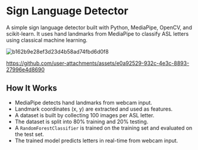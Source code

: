 # Sign Language Detector

A simple sign language detector built with Python, MediaPipe, OpenCV, and scikit-learn. It uses hand landmarks from MediaPipe to classify ASL letters using classical machine learning.

![b162b9e28ef3d23d4b58ad74fbd6d0f8](https://github.com/user-attachments/assets/8264c09d-47ca-46f3-bbe8-374d4c1dd4b2)

https://github.com/user-attachments/assets/e0a92529-932c-4e3c-8893-27996e4d8690

## How It Works

- MediaPipe detects hand landmarks from webcam input.
- Landmark coordinates (x, y) are extracted and used as features.
- A dataset is built by collecting 100 images per ASL letter.
- The dataset is split into 80% training and 20% testing.
- A `RandomForestClassifier` is trained on the training set and evaluated on the test set.
- The trained model predicts letters in real-time from webcam input.

